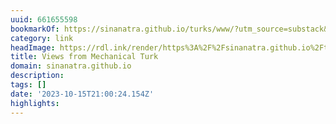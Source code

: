 ```yaml
---
uuid: 661655598
bookmarkOf: https://sinanatra.github.io/turks/www/?utm_source=substack&utm_medium=email
category: link
headImage: https://rdl.ink/render/https%3A%2F%2Fsinanatra.github.io%2Fturks%2Fwww%2F%3Futm_source%3Dsubstack%26utm_medium%3Demail
title: Views from Mechanical Turk
domain: sinanatra.github.io
description: 
tags: []
date: '2023-10-15T21:00:24.154Z'
highlights: 
---
```



